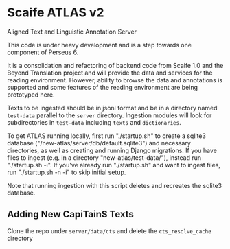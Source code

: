 # Scaife ATLAS v2

Aligned Text and Linguistic Annotation Server

This code is under heavy development and is a step towards one component of Perseus 6.

It is a consolidation and refactoring of backend code from Scaife 1.0 and the Beyond Translation project and will provide the data and services for the reading environment. However, ability to browse the data and annotations is supported and some features of the reading environment are being prototyped here.

Texts to be ingested should be in jsonl format and be in a directory named
`test-data` parallel to the `server` directory. Ingestion modules will look for subdirectories in `test-data` including `texts` and `dictionaries`.

To get ATLAS running locally, first run "./startup.sh" to create a sqlite3 database ("/new-atlas/server/db/default.sqlite3") and necessary directories, as well as creating and running Django migrations. If you have files to ingest (e.g. in a directory "new-atlas/test-data/"), instead run "./startup.sh -i". If you've already run "./startup.sh" and want to ingest files, run "./startup.sh -n -i" to skip initial setup.

Note that running ingestion with this script deletes and recreates the sqlite3 database.

## Adding New CapiTainS Texts

Clone the repo under `server/data/cts` and delete the `cts_resolve_cache` directory
